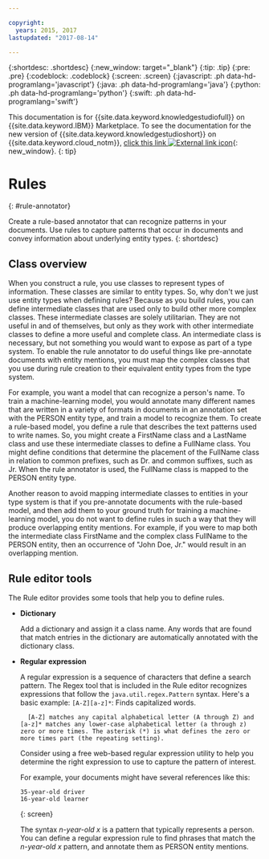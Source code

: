 ```yaml
---

copyright:
  years: 2015, 2017
lastupdated: "2017-08-14"

---
```


{:shortdesc: .shortdesc}
{:new_window: target="_blank"}
{:tip: .tip}
{:pre: .pre}
{:codeblock: .codeblock}
{:screen: .screen}
{:javascript: .ph data-hd-programlang='javascript'}
{:java: .ph data-hd-programlang='java'}
{:python: .ph data-hd-programlang='python'}
{:swift: .ph data-hd-programlang='swift'}

This documentation is for {{site.data.keyword.knowledgestudiofull}} on {{site.data.keyword.IBM}} Marketplace. To see the documentation for the new version of {{site.data.keyword.knowledgestudioshort}} on {{site.data.keyword.cloud_notm}}, [click this link ![External link icon](../../icons/launch-glyph.svg "External link icon")](https://console.bluemix.net/docs/services/watson-knowledge-studio/rule-annotator.html){: new_window}.
{: tip}

# Rules
{: #rule-annotator}

Create a rule-based annotator that can recognize patterns in your documents. Use rules to capture patterns that occur in documents and convey information about underlying entity types.
{: shortdesc}

## Class overview

When you construct a rule, you use classes to represent types of information. These classes are similar to entity types. So, why don't we just use entity types when defining rules? Because as you build rules, you can define intermediate classes that are used only to build other more complex classes. These intermediate classes are solely utilitarian. They are not useful in and of themselves, but only as they work with other intermediate classes to define a more useful and complete class. An intermediate class is necessary, but not something you would want to expose as part of a type system. To enable the rule annotator to do useful things like pre-annotate documents with entity mentions, you must map the complex classes that you use during rule creation to their equivalent entity types from the type system.

For example, you want a model that can recognize a person's name. To train a machine-learning model, you would annotate many different names that are written in a variety of formats in documents in an annotation set with the PERSON entity type, and train a model to recognize them. To create a rule-based model, you define a rule that describes the text patterns used to write names. So, you might create a FirstName class and a LastName class and use these intermediate classes to define a FullName class. You might define conditions that determine the placement of the FullName class in relation to common prefixes, such as Dr. and common suffixes, such as Jr. When the rule annotator is used, the FullName class is mapped to the PERSON entity type.

Another reason to avoid mapping intermediate classes to entities in your type system is that if you pre-annotate documents with the rule-based model, and then add them to your ground truth for training a machine-learning model, you do not want to define rules in such a way that they will produce overlapping entity mentions. For example, if you were to map both the intermediate class FirstName and the complex class FullName to the PERSON entity, then an occurrence of "John Doe, Jr." would result in an overlapping mention.

## Rule editor tools

The Rule editor provides some tools that help you to define rules.

- **Dictionary**

    Add a dictionary and assign it a class name. Any words that are found that match entries in the dictionary are automatically annotated with the dictionary class.

- **Regular expression**

    A regular expression is a sequence of characters that define a search pattern. The Regex tool that is included in the Rule editor recognizes expressions that follow the `java.util.regex.Pattern` syntax. Here's a basic example:
    `[A-Z][a-z]*`: Finds capitalized words.

        [A-Z] matches any capital alphabetical letter (A through Z) and [a-z]* matches any lower-case alphabetical letter (a through z) zero or more times. The asterisk (*) is what defines the zero or more times part (the repeating setting).

    Consider using a free web-based regular expression utility to help you determine the right expression to use to capture the pattern of interest.

    For example, your documents might have several references like this:

    ```
    35-year-old driver
    16-year-old learner
    ```
    {: screen}

    The syntax *n-year-old x* is a pattern that typically represents a person. You can define a regular expression rule to find phrases that match the *n-year-old x* pattern, and annotate them as PERSON entity mentions.
